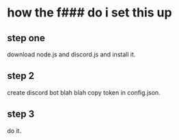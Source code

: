 # how the f### do i set this up

## step one
download node.js and discord.js and install it.

## step 2
create discord bot blah blah copy token in config.json.

## step 3
do it.
